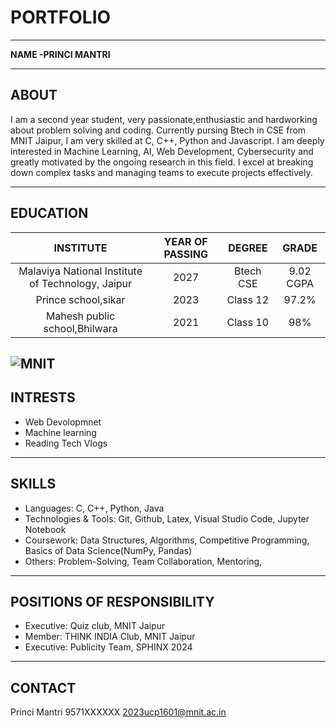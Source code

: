 # PORTFOLIO
---
**NAME -PRINCI MANTRI**

---
## ABOUT
I am a second year student, very passionate,enthusiastic and hardworking about problem solving and coding. Currently pursing Btech in CSE from MNIT Jaipur, I am very skilled at C, C++, Python and
Javascript. I am deeply interested in Machine Learning, AI, Web Development, Cybersecurity
and greatly motivated by the ongoing research in this field. I excel at breaking down complex tasks and managing teams to execute projects effectively.

---
## EDUCATION
| INSTITUTE | YEAR OF PASSING | DEGREE | GRADE |
| :------------: | :--------: | :-------: | :-----: |
| Malaviya National Institute of Technology, Jaipur | 2027 | Btech CSE | 9.02 CGPA |
| Prince school,sikar| 2023 | Class 12 | 97.2% |
| Mahesh public school,Bhilwara| 2021 | Class 10 | 98% |
![MNIT](https://mnit.ac.in/Images/about_images/pb_mnit.jpg)
---
## INTRESTS
-  Web Devolopmnet
-  Machine learning
-  Reading Tech Vlogs

---
## SKILLS
- Languages: C, C++, Python, Java 
- Technologies & Tools: Git, Github, Latex, Visual Studio Code, Jupyter Notebook
- Coursework: Data Structures, Algorithms, Competitive Programming, Basics of Data
Science(NumPy, Pandas)
- Others: Problem-Solving, Team Collaboration, Mentoring, 

---

## POSITIONS OF RESPONSIBILITY
- Executive: Quiz club, MNIT Jaipur
- Member: THINK INDIA Club, MNIT Jaipur
- Executive: Publicity Team, SPHINX 2024

---
## CONTACT
Princi Mantri
9571XXXXXX
2023ucp1601@mnit.ac.in


